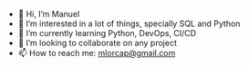 - 👋 Hi, I’m Manuel
- 👀 I’m interested in a lot of things, specially SQL and Python
- 🌱 I’m currently learning Python, DevOps, CI/CD
- 💞️ I’m looking to collaborate on any project
- 📫 How to reach me: mlorcap@gmail.com

<!---
mlorcap/mlorcap is a ✨ special ✨ repository because its `README.md` (this file) appears on your GitHub profile.
You can click the Preview link to take a look at your changes.
--->
